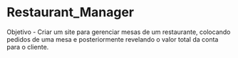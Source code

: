 # Restaurant_Manager
Objetivo - Criar um site para gerenciar mesas de um restaurante, colocando pedidos de uma mesa e posteriormente revelando o valor total da conta para o cliente.

